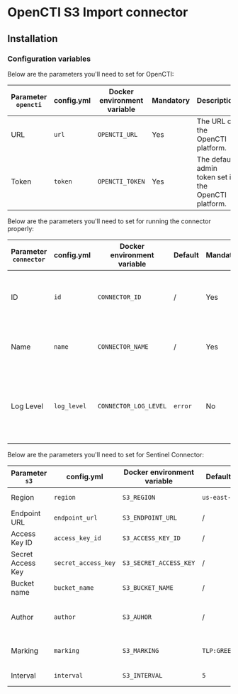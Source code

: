 # OpenCTI S3 Import connector

## Installation

### Configuration variables

Below are the parameters you'll need to set for OpenCTI:

| Parameter `opencti` | config.yml | Docker environment variable | Mandatory | Description                                          |
|---------------------|------------|-----------------------------|-----------|------------------------------------------------------|
| URL                 | `url`      | `OPENCTI_URL`               | Yes       | The URL of the OpenCTI platform.                     |
| Token               | `token`    | `OPENCTI_TOKEN`             | Yes       | The default admin token set in the OpenCTI platform. |

Below are the parameters you'll need to set for running the connector properly:

| Parameter `connector`       | config.yml                    | Docker environment variable             | Default | Mandatory | Example                                | Description                                                                            |
|-----------------------------|-------------------------------|-----------------------------------------|---------|-----------|----------------------------------------|----------------------------------------------------------------------------------------|
| ID                          | `id`                          | `CONNECTOR_ID`                          | /       | Yes       | `fe418972-1b42-42c9-a665-91544c1a9939` | A unique `UUIDv4` identifier for this connector instance.                              |
| Name                        | `name`                        | `CONNECTOR_NAME`                        | /       | Yes       | `S3 Bucket`                            | Full name of the connector : `Microsoft Sentinel`.                                     |
| Log Level                   | `log_level`                   | `CONNECTOR_LOG_LEVEL`                   | `error` | No        | `error`                                | Determines the verbosity of the logs. Options are `debug`, `info`, `warn`, or `error`. |

Below are the parameters you'll need to set for Sentinel Connector:

| Parameter `s3`    | config.yml          | Docker environment variable | Default        | Mandatory | Example        | Description                                      |
|-------------------|---------------------|-----------------------------|----------------|-----------|----------------|--------------------------------------------------|
| Region            | `region`            | `S3_REGION`                 | `us-east-1`    | No        | `us-east-1`    | S3 Region for Amazon                             |
| Endpoint URL      | `endpoint_url`      | `S3_ENDPOINT_URL`           | /              | No        | /              | S3 Endpoint                                      |
| Access Key ID     | `access_key_id`     | `S3_ACCESS_KEY_ID`          | /              | Yes       | /              | S3 Access Key ID                                 |
| Secret Access Key | `secret_access_key` | `S3_SECRET_ACCESS_KEY`      | /              | Yes       | /              | S3 Secret Access Key                             |
| Bucket name       | `bucket_name`       | `S3_BUCKET_NAME`            | /              | Yes       | /              | S3 Bucket Name                                   |
| Author            | `author`            | `S3_AUHOR`                  | /              | No        | /              | Put author (created by ref) if not exist in data |
| Marking           | `marking`           | `S3_MARKING`                | `TLP:GREEN`    | No        | `TLP:AMBER`    | Put marking if not exist in data                 |
| Interval          | `interval`          | `S3_INTERVAL`               | `5`            | No        | `5`            | Interval to pull files                           |